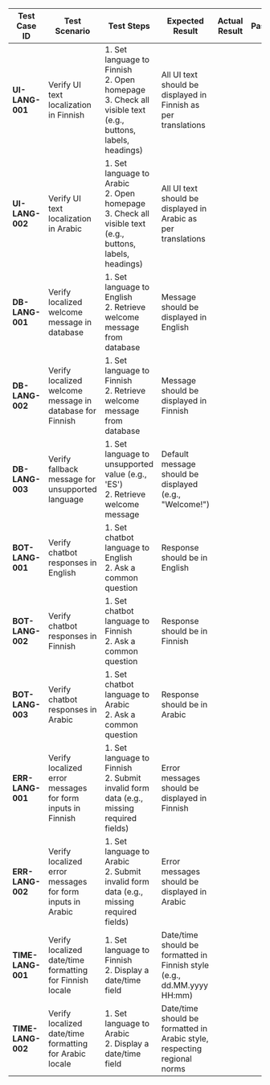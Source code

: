 | **Test Case ID** | **Test Scenario** | **Test Steps** | **Expected Result** | **Actual Result** | **Pass/Fail** | **Comments** |
|------------------|-------------------|----------------|---------------------|------------------|---------------|-------------|
| **UI-LANG-001**  | Verify UI text localization in Finnish | 1. Set language to Finnish  <br> 2. Open homepage <br> 3. Check all visible text (e.g., buttons, labels, headings) | All UI text should be displayed in Finnish as per translations | | | |
| **UI-LANG-002**  | Verify UI text localization in Arabic | 1. Set language to Arabic <br> 2. Open homepage <br> 3. Check all visible text (e.g., buttons, labels, headings) | All UI text should be displayed in Arabic as per translations | | | |
| **DB-LANG-001**  | Verify localized welcome message in database | 1. Set language to English <br> 2. Retrieve welcome message from database | Message should be displayed in English | | | |
| **DB-LANG-002**  | Verify localized welcome message in database for Finnish | 1. Set language to Finnish <br> 2. Retrieve welcome message from database | Message should be displayed in Finnish | | | |
| **DB-LANG-003**  | Verify fallback message for unsupported language | 1. Set language to unsupported value (e.g., 'ES') <br> 2. Retrieve welcome message | Default message should be displayed (e.g., "Welcome!") | | | |
| **BOT-LANG-001** | Verify chatbot responses in English | 1. Set chatbot language to English <br> 2. Ask a common question | Response should be in English | | | |
| **BOT-LANG-002** | Verify chatbot responses in Finnish | 1. Set chatbot language to Finnish <br> 2. Ask a common question | Response should be in Finnish | | | |
| **BOT-LANG-003** | Verify chatbot responses in Arabic | 1. Set chatbot language to Arabic <br> 2. Ask a common question | Response should be in Arabic | | | |
| **ERR-LANG-001** | Verify localized error messages for form inputs in Finnish | 1. Set language to Finnish <br> 2. Submit invalid form data (e.g., missing required fields) | Error messages should be displayed in Finnish | | | |
| **ERR-LANG-002** | Verify localized error messages for form inputs in Arabic | 1. Set language to Arabic <br> 2. Submit invalid form data (e.g., missing required fields) | Error messages should be displayed in Arabic | | | |
| **TIME-LANG-001** | Verify localized date/time formatting for Finnish locale | 1. Set language to Finnish <br> 2. Display a date/time field | Date/time should be formatted in Finnish style (e.g., dd.MM.yyyy HH:mm) | | | |
| **TIME-LANG-002** | Verify localized date/time formatting for Arabic locale | 1. Set language to Arabic <br> 2. Display a date/time field | Date/time should be formatted in Arabic style, respecting regional norms | | | |
